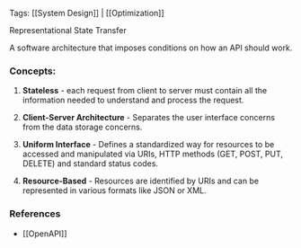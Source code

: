 
Tags: [[System Design]] | [[Optimization]]

Representational State Transfer

A software architecture that imposes conditions on how an API should work.

### Concepts:
1. **Stateless** - each request from client to server must contain all the information needed to understand and process the request.

2. **Client-Server Architecture** - Separates the user interface concerns from the data storage concerns.

3. **Uniform Interface** - Defines a standardized way for resources to be accessed and manipulated via URIs, HTTP methods (GET, POST, PUT, DELETE) and standard status codes.

4. **Resource-Based** - Resources are identified by URIs and can be represented in various formats like JSON or XML.

### References
- [[OpenAPI]]
